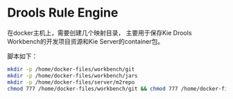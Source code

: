 # Drools Rule Engine
在docker主机上，需要创建几个映射目录，
主要用于保存Kie Drools Workbench的开发项目资源和Kie Server的container包。

脚本如下：
```bash
mkdir -p /home/docker-files/workbench/git
mkdir -p /home/docker-files/workbench/jars
mkdir -p /home/docker-files/server/m2repo
chmod 777 /home/docker-files/workbench/git && chmod 777 /home/docker-files/workbench/jars && chmod 777 /home/docker-files/server/m2repo
```